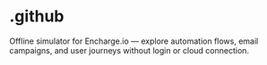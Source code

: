 # .github
Offline simulator for Encharge.io — explore automation flows, email campaigns, and user journeys without login or cloud connection.

